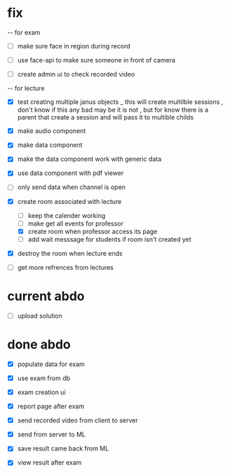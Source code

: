 # fix 
-- for exam 
- [ ] make sure face in region during record
- [ ] use face-api to make sure someone in front of camera
- [ ] create admin ui to check recorded video


-- for lecture
- [x] test creating multiple janus objects _
    this will create multilble sessions , don't know if this any bad 
    may be it is not , but for know there is a parent that create a session and 
    will pass it to multible childs
- [x] make audio component 
- [x] make data component
- [x] make the data component work with generic data
- [x] use data component with pdf viewer
- [ ] only send data when channel is open
- [x] create room associated with lecture
    - [ ] keep the calender working
    - [ ] make get all events for professor
    - [x] create room when professor access its page
    - [ ] add wait messsage for students if room isn't created yet
- [x] destroy the room when lecture ends
- [ ] get more refrences from lectures



# current abdo
- [ ] upload solution



# done abdo
- [x] populate data for exam
- [x] use exam from db
- [x] exam creation ui
- [x] report page after exam

- [x] send recorded video from client to server
- [x] send from server to ML
- [x] save result came back from ML
- [x] view result after exam